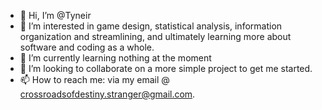 - 👋 Hi, I’m @Tyneir
- 👀 I’m interested in game design, statistical analysis, information organization and streamlining, and ultimately learning more about software and coding as a whole.
- 🌱 I’m currently learning nothing at the moment
- 💞️ I’m looking to collaborate on a more simple project to get me started.
- 📫 How to reach me: via my email @ crossroadsofdestiny.stranger@gmail.com.

<!---
Tyneir/Tyneir is a ✨ special ✨ repository because its `README.md` (this file) appears on your GitHub profile.
You can click the Preview link to take a look at your changes.
--->
